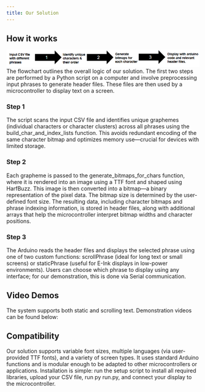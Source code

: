 ```yaml
---
title: Our Solution
---
```

## How it works
<img src="assets/flowchart.png" alt="System Flowchart" width="700"/>
The flowchart outlines the overall logic of our solution. The first two steps are performed by a Python script on a computer and involve preprocessing input phrases to generate header files. These files are then used by a microcontroller to display text on a screen.

### Step 1
The script scans the input CSV file and identifies unique graphemes (individual characters or character clusters) across all phrases using the build_char_and_index_lists function. This avoids redundant encoding of the same character bitmap and optimizes memory use—crucial for devices with limited storage.

### Step 2
Each grapheme is passed to the generate_bitmaps_for_chars function, where it is rendered into an image using a TTF font and shaped using HarfBuzz. This image is then converted into a bitmap—a binary representation of the pixel data. The bitmap size is determined by the user-defined font size. The resulting data, including character bitmaps and phrase indexing information, is stored in header files, along with additional arrays that help the microcontroller interpret bitmap widths and character positions.

### Step 3 
The Arduino reads the header files and displays the selected phrase using one of two custom functions: scrollPhrase (ideal for long text or small screens) or staticPhrase (useful for E-Ink displays in low-power environments). Users can choose which phrase to display using any interface; for our demonstration, this is done via Serial communication.

## Video Demos
The system supports both static and scrolling text. Demonstration videos can be found below:

## Compatibility
Our solution supports variable font sizes, multiple languages (via user-provided TTF fonts), and a variety of screen types. It uses standard Arduino functions and is modular enough to be adapted to other microcontrollers or applications. Installation is simple: run the setup script to install all required libraries, upload your CSV file, run py run.py, and connect your display to the microcontroller.

